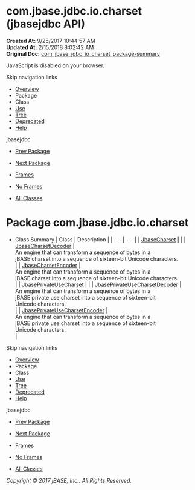# com.jbase.jdbc.io.charset (jbasejdbc   API)

**Created At:** 9/25/2017 10:44:57 AM  
**Updated At:** 2/15/2018 8:02:42 AM  
**Original Doc:** [com_jbase_jdbc_io_charset_package-summary](https://docs.jbase.com/39233-charset/com_jbase_jdbc_io_charset_package-summary)  

<!--<br>    try {<br>        if (location.href.indexOf('is-external=true') == -1) {<br>            parent.document.title="com.jbase.jdbc.io.charset (jbasejdbc   API)";<br>        }<br>    }<br>    catch(err) {<br>    }<br>//-->
JavaScript is disabled on your browser.

Skip navigation links

- [Overview](../../../../../overview-summary.html)
- Package
- Class
- [Use](/39233-charset/com_jbase_jdbc_io_charset_package-use)
- [Tree](/39233-charset/com_jbase_jdbc_io_charset_package-tree)
- [Deprecated](../../../../../deprecated-list.html)
- [Help](../../../../../help-doc.html)


jbasejdbc <br>

- [Prev Package](/39232-io/com_jbase_jdbc_io_package-summary)
- [Next Package](/39236-exception/com_jbase_jdbc_io_exception_package-summary)


- [Frames](../../../../../index.html?com/jbase/jdbc/io/charset//39233-charset/com_jbase_jdbc_io_charset_package-summary)
- [No Frames](/39233-charset/com_jbase_jdbc_io_charset_package-summary)


- [All Classes](../../../../../allclasses-noframe.html)


<!--<br>  allClassesLink = document.getElementById("allclasses\_navbar\_top");<br>  if(window==top) {<br>    allClassesLink.style.display = "block";<br>  }<br>  else {<br>    allClassesLink.style.display = "none";<br>  }<br>  //-->

# Package com.jbase.jdbc.io.charset

- Class Summary | Class | Description |
| --- | --- |
| [JbaseCharset](/39233-charset/com_jbase_jdbc_io_charset_JbaseCharset "class in com.jbase.jdbc.io.charset") |   |
| [JbaseCharsetDecoder](/39233-charset/com_jbase_jdbc_io_charset_JbaseCharsetDecoder "class in com.jbase.jdbc.io.charset") | <br>An engine that can transform a sequence of bytes in a<br> jBASE charset into a sequence of sixteen-bit Unicode characters.<br> |
| [JbaseCharsetEncoder](/39233-charset/com_jbase_jdbc_io_charset_JbaseCharsetEncoder "class in com.jbase.jdbc.io.charset") | <br>An engine that can transform a sequence of bytes in a<br> jBASE charset into a sequence of sixteen-bit Unicode characters.<br> |
| [JbasePrivateUseCharset](/39233-charset/com_jbase_jdbc_io_charset_JbasePrivateUseCharset "class in com.jbase.jdbc.io.charset") |   |
| [JbasePrivateUseCharsetDecoder](/39233-charset/com_jbase_jdbc_io_charset_JbasePrivateUseCharsetDecoder "class in com.jbase.jdbc.io.charset") | <br>An engine that can transform a sequence of bytes in a<br> jBASE private use charset into a sequence of sixteen-bit<br> Unicode characters.<br> |
| [JbasePrivateUseCharsetEncoder](/39233-charset/com_jbase_jdbc_io_charset_JbasePrivateUseCharsetEncoder "class in com.jbase.jdbc.io.charset") | <br>An engine that can transform a sequence of bytes in a<br> jBASE private use charset into a sequence of sixteen-bit<br> Unicode characters.<br> |

Skip navigation links

- [Overview](../../../../../overview-summary.html)
- Package
- Class
- [Use](/39233-charset/com_jbase_jdbc_io_charset_package-use)
- [Tree](/39233-charset/com_jbase_jdbc_io_charset_package-tree)
- [Deprecated](../../../../../deprecated-list.html)
- [Help](../../../../../help-doc.html)


jbasejdbc <br>

- [Prev Package](/39232-io/com_jbase_jdbc_io_package-summary)
- [Next Package](/39236-exception/com_jbase_jdbc_io_exception_package-summary)


- [Frames](../../../../../index.html?com/jbase/jdbc/io/charset//39233-charset/com_jbase_jdbc_io_charset_package-summary)
- [No Frames](/39233-charset/com_jbase_jdbc_io_charset_package-summary)


- [All Classes](../../../../../allclasses-noframe.html)


<!--<br>  allClassesLink = document.getElementById("allclasses\_navbar\_bottom");<br>  if(window==top) {<br>    allClassesLink.style.display = "block";<br>  }<br>  else {<br>    allClassesLink.style.display = "none";<br>  }<br>  //-->

*Copyright © 2017 jBASE, Inc.. All Rights Reserved.*
